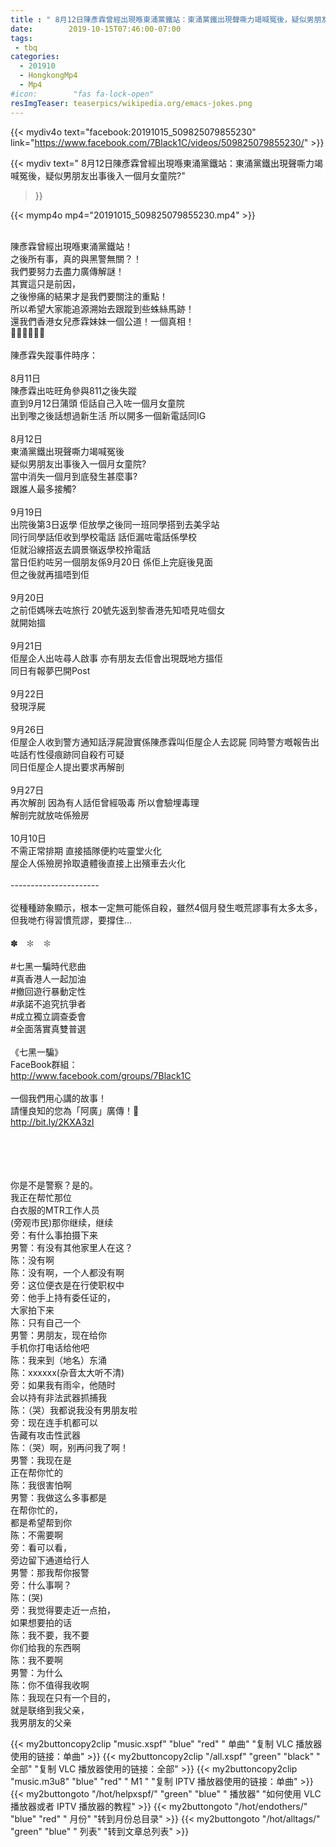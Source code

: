 ```yaml
---
title : " 8月12日陳彥霖曾經出現喺東涌黨鐵站：東涌黨鐵出現聲嘶力竭喊冤後，疑似男朋友出事後入一個月女童院?"
date:        2019-10-15T07:46:00-07:00
tags:
 - tbq
categories:
  - 201910
  - HongkongMp4
  - Mp4
#icon:        "fas fa-lock-open"
resImgTeaser: teaserpics/wikipedia.org/emacs-jokes.png
---
```


{{< mydiv4o text="facebook:20191015_509825079855230" 
link="https://www.facebook.com/7Black1C/videos/509825079855230/" >}}



{{< mydiv text=" 8月12日陳彥霖曾經出現喺東涌黨鐵站：東涌黨鐵出現聲嘶力竭喊冤後，疑似男朋友出事後入一個月女童院?"
>}}

{{< mymp4o mp4="20191015_509825079855230.mp4" >}}

<br>陳彥霖曾經出現喺東涌黨鐵站！
<br>之後所有事，真的與黑警無關？！
<br>我們要努力去盡力廣傳解謎！
<br>其實這只是前因，
<br>之後慘痛的結果才是我們要關注的重點！
<br>所以希望大家能追源溯始去跟蹤到些蛛絲馬跡！
<br>還我們香港女兒彥霖妹妹一個公道！一個真相！
<br>🤬🤬🤬✊✊✊
<br>
<br>陳彥霖失蹤事件時序：
<br>
<br>8月11日
<br>陳彥霖出咗旺角參與811之後失蹤
<br>直到9月12日蒲頭 佢話自己入咗一個月女童院
<br>出到嚟之後話想過新生活 所以開多一個新電話同IG
<br>
<br>8月12日
<br>東涌黨鐵出現聲嘶力竭喊冤後
<br>疑似男朋友出事後入一個月女童院?
<br>當中消失一個月到底發生甚麼事?
<br>跟誰人最多接觸?
<br>
<br>9月19日
<br>出院後第3日返學 佢放學之後同一班同學搭到去美孚站
<br>同行同學話佢收到學校電話 話佢漏咗電話係學校
<br>佢就沿線搭返去調景嶺返學校拎電話
<br>當日佢約咗另一個朋友係9月20日 係佢上完庭後見面
<br>但之後就再搵唔到佢
<br>
<br>9月20日
<br>之前佢媽咪去咗旅行 20號先返到黎香港先知唔見咗個女
<br>就開始搵
<br>
<br>9月21日
<br>佢屋企人出咗尋人啟事 亦有朋友去佢會出現既地方搵佢
<br>同日有報夢巴開Post
<br>
<br>9月22日
<br>發現浮屍
<br>
<br>9月26日
<br>佢屋企人收到警方通知話浮屍證實係陳彥霖叫佢屋企人去認屍 同時警方嘅報告出咗話冇性侵痕跡同自殺冇可疑
<br>同日佢屋企人提出要求再解剖
<br>
<br>9月27日
<br>再次解剖 因為有人話佢曾經吸毒 所以會驗埋毒理
<br>解剖完就放咗係殮房
<br>
<br>10月10日
<br>不需正常排期 直接插隊便約咗靈堂火化
<br>屋企人係殮房拎取遺體後直接上出殯車去火化
<br>
<br>----------------------
<br>
<br>從種種跡象顯示，根本一定無可能係自殺，雖然4個月發生嘅荒謬事有太多太多，但我哋冇得習慣荒謬，要撐住...
<br>
<br>✽ㅤ✽ㅤ✽
<br>
<br>#七黑一騙時代悲曲
<br>#真香港人一起加油
<br>#撤回遊行暴動定性
<br>#承諾不追究抗爭者
<br>#成立獨立調查委會
<br>#全面落實真雙普選
<br>
<br>《七黑一騙》
<br>FaceBook群組：
<br>http://www.facebook.com/groups/7Black1C
<br>
<br>一個我們用心講的故事！
<br>請懂良知的您為「阿廣」廣傳！🙏
<br>http://bit.ly/2KXA3zI




<br>
<br>
<br>
<br>你是不是警察？是的。
<br>我正在帮忙那位
<br>白衣服的MTR工作人员
<br>(旁观市民)那你继续，继续
<br>旁：有什么事拍摄下来
<br>男警：有没有其他家里人在这？
<br>陈：没有啊
<br>陈：没有啊，一个人都没有啊
<br>旁：这位便衣是在行使职权中
<br>旁：他手上持有委任证的，
<br>    大家拍下来
<br>陈：只有自己一个
<br>男警：男朋友，现在给你
<br>    手机你打电话给他吧
<br>陈：我来到（地名）东涌
<br>陈：xxxxxx(杂音太大听不清)
<br>旁：如果我有雨伞，他随时
<br>    会以持有非法武器抓捕我
<br>陈：（哭）我都说我没有男朋友啦
<br>旁：现在连手机都可以
<br>    告藏有攻击性武器
<br>陈：（哭）啊，别再问我了啊！
<br>男警：我现在是
<br>      正在帮你忙的
<br>陈：我很害怕啊
<br>男警：我做这么多事都是
<br>      在帮你忙的，
<br>      都是希望帮到你
<br>陈：不需要啊
<br>旁：看可以看，
<br>旁边留下通道给行人
<br>男警：那我帮你报警
<br>旁：什么事啊？
<br>陈：(哭)
<br>旁：我觉得要走近一点拍，
<br>    如果想要拍的话
<br>陈：我不要，我不要
<br>    你们给我的东西啊
<br>陈：我不要啊
<br>男警：为什么
<br>陈：你不值得我收啊
<br>陈：我现在只有一个目的，
<br>    就是联络到我父亲，
<br>    我男朋友的父亲
<br>

{{< my2buttoncopy2clip "music.xspf"        "blue"   "red"    " 单曲"  "复制 VLC 播放器使用的链接：单曲" >}} {{< my2buttoncopy2clip "/all.xspf"         "green"  "black"  " 全部"  "复制 VLC 播放器使用的链接：全部" >}} {{< my2buttoncopy2clip "music.m3u8"        "blue"   "red"    " M1 "    "复制 IPTV 播放器使用的链接：单曲" >}} {{< my2buttongoto      "/hot/helpxspf/"    "green"  "blue"   " 播放器" "如何使用 VLC 播放器或者 IPTV 播放器的教程" >}} {{< my2buttongoto      "/hot/endothers/"   "blue"   "red"    " 月份"   "转到月份总目录" >}} {{< my2buttongoto      "/hot/alltags/"     "green"  "blue"   " 列表"   "转到文章总列表" >}} 
